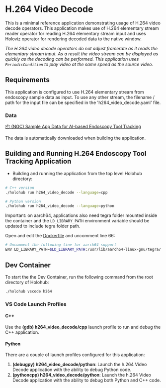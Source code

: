 # H.264 Video Decode

This is a minimal reference application demonstrating usage of H.264 video
decode operators. This application makes use of H.264 elementary stream reader
operator for reading H.264 elementary stream input and uses Holoviz operator
for rendering decoded data to the native window.

_The H.264 video decode operators do not adjust framerate as it reads the
elementary stream input. As a result the video stream can be displayed as
quickly as the decoding can be performed. This application uses
`PeriodicCondition` to play video at the same speed as the source video._

## Requirements

This application is configured to use H.264 elementary stream from endoscopy
sample data as input. To use any other stream, the filename / path for the
input file can be specified in the 'h264_video_decode.yaml' file.

### Data

[📦️ (NGC) Sample App Data for AI-based Endoscopy Tool Tracking](https://catalog.ngc.nvidia.com/orgs/nvidia/teams/clara-holoscan/resources/holoscan_endoscopy_sample_data)

The data is automatically downloaded when building the application.

## Building and Running H.264 Endoscopy Tool Tracking Application

* Building and running the application from the top level Holohub directory:

```bash
# C++ version
./holohub run h264_video_decode --language=cpp

# Python version
./holohub run h264_video_decode --language=python

```

Important: on aarch64, applications also need tegra folder mounted inside the container and
the `LD_LIBRARY_PATH` environment variable should be updated to include
tegra folder path.

Open and edit the [Dockerfile](../Dockerfile) and uncomment line 66:

```bash
# Uncomment the following line for aarch64 support
ENV LD_LIBRARY_PATH=$LD_LIBRARY_PATH:/usr/lib/aarch64-linux-gnu/tegra/
```


## Dev Container

To start the the Dev Container, run the following command from the root directory of Holohub:

```bash
./holohub vscode h264
```

### VS Code Launch Profiles

#### C++

Use the **(gdb) h264_video_decode/cpp** launch profile to run and debug the C++ application.

#### Python

There are a couple of launch profiles configured for this application:

1. **(debugpy) h264_video_decode/python**: Launch the h.264 Video Decode application with the ability to debug Python code.
2. **(pythoncpp) h264_video_decode/python**: Launch the h.264 Video Decode application with the ability to debug both Python and C++ code.
